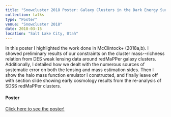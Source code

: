 ```yaml
---
title: "Snowcluster 2018 Poster: Galaxy Clusters in the Dark Energy Survey"
collection: talks
type: "Poster"
venue: "Snowcluster 2018"
date: 2018-03-15
location: "Salt Lake City, Utah"
---
```

In this poster I highlighted the work done in McClintock+ (2018a,b). I showed preliminary results of our constraints on the cluster mass--richness relation from DES weak lensing data around redMaPPer galaxy clusters. Additionally, I detailed how we dealt with the numerous sources of systematic error on both the lensing and mass estimation sides. Then I show the halo mass function emulator I constructed, and finally leave off with section slide showing early cosmology results from the re-analysis of SDSS redMaPPer clusters.

#### Poster
[Click here to see the poster!](../../files/snowcluster_2018_poster.pdf)